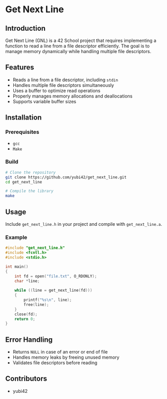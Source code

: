 # Get Next Line

## Introduction

Get Next Line (GNL) is a 42 School project that requires implementing a function to read a line from a file descriptor efficiently. The goal is to manage memory dynamically while handling multiple file descriptors.

## Features

- Reads a line from a file descriptor, including `stdin`
- Handles multiple file descriptors simultaneously
- Uses a buffer to optimize read operations
- Properly manages memory allocations and deallocations
- Supports variable buffer sizes

## Installation

### Prerequisites

- `gcc`
- `Make`

### Build

```sh
# Clone the repository
git clone https://github.com/yubi42/get_next_line.git
cd get_next_line

# Compile the library
make
```

## Usage

Include `get_next_line.h` in your project and compile with `get_next_line.a`.

### Example

```c
#include "get_next_line.h"
#include <fcntl.h>
#include <stdio.h>

int main()
{
    int fd = open("file.txt", O_RDONLY);
    char *line;
    
    while ((line = get_next_line(fd)))
    {
        printf("%s\n", line);
        free(line);
    }
    close(fd);
    return 0;
}
```

## Error Handling

- Returns `NULL` in case of an error or end of file
- Handles memory leaks by freeing unused memory
- Validates file descriptors before reading

## Contributors

- yubi42

